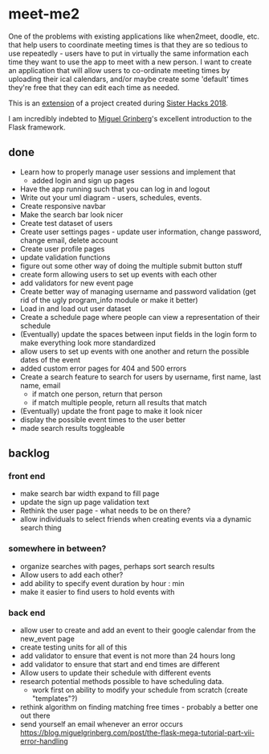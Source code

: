 # meet-me2

One of the problems with existing applications like when2meet, doodle, etc. that help users to coordinate meeting times is that they are so tedious to use repeatedly - users have to put in virtually the same information each time they want to use the app to meet with a new person. I want to create an application that will allow users to co-ordinate meeting times by uploading their ical calendars, and/or maybe create some 'default' times they're free that they can edit each time as needed.

This is an [extension](https://github.com/angelinahli/meet-me) of a project created during [Sister Hacks 2018](http://sisterhacks.co/).

I am incredibly indebted to [Miguel Grinberg](https://blog.miguelgrinberg.com/post/the-flask-mega-tutorial-part-i-hello-world)'s excellent introduction to the Flask framework.

## done
* Learn how to properly manage user sessions and implement that
    * added login and sign up pages
* Have the app running such that you can log in and logout
* Write out your uml diagram - users, schedules, events.
* Create responsive navbar
* Make the search bar look nicer
* Create test dataset of users
* Create user settings pages - update user information, change password, change email, delete account
* Create user profile pages
* update validation functions
* figure out some other way of doing the multiple submit button stuff
* create form allowing users to set up events with each other
* add validators for new event page
* Create better way of managing username and password validation (get rid of the ugly program_info module or make it better)
* Load in and load out user dataset
* Create a schedule page where people can view a representation of their schedule
* (Eventually) update the spaces between input fields in the login form to make everything look more standardized
* allow users to set up events with one another and return the possible dates of the event
* added custom error pages for 404 and 500 errors
* Create a search feature to search for users by username, first name, last name, email
    * if match one person, return that person
    * if match multiple people, return all results that match
* (Eventually) update the front page to make it look nicer
* display the possible event times to the user better
* made search results toggleable

## backlog

### front end
* make search bar width expand to fill page
* update the sign up page validation text
* Rethink the user page - what needs to be on there?
* allow individuals to select friends when creating events via a dynamic search
  thing

### somewhere in between?
* organize searches with pages, perhaps sort search results
* Allow users to add each other?
* add ability to specify event duration by hour : min
* make it easier to find users to hold events with

### back end
* allow user to create and add an event to their google calendar from the new_event page
* create testing units for all of this
* add validator to ensure that event is not more than 24 hours long
* add validator to ensure that start and end times are different
* Allow users to update their schedule with different events
* research potential methods possible to have scheduling data.
    * work first on ability to modify your schedule from scratch (create "templates"?)
* rethink algorithm on finding matching free times - probably a better one out there
* send yourself an email whenever an error occurs https://blog.miguelgrinberg.com/post/the-flask-mega-tutorial-part-vii-error-handling
